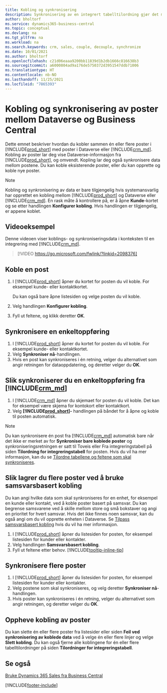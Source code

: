 ```yaml
---
title: Kobling og synkronisering
description: Synkronisering av en integrert tabelltilordning gjør det mulig å synkronisere data i alle poster i en tabell i Business Central og Dynamics 365 Sales-tabell som er koblet.
author: bholtorf
ms.service: dynamics365-business-central
ms.topic: conceptual
ms.devlang: na
ms.tgt_pltfrm: na
ms.workload: na
ms.search.keywords: crm, sales, couple, decouple, synchronize
ms.date: 10/01/2021
ms.author: bholtorf
ms.openlocfilehash: c21d06eaaa9200bb11839d1b2db1666c816638b3
ms.sourcegitcommit: a6000804ad9a176de5750372d3951547ddb71006
ms.translationtype: HT
ms.contentlocale: nb-NO
ms.lasthandoff: 11/25/2021
ms.locfileid: "7865393"
---
```

# <a name="coupling-and-synchronizing-records-between-dataverse-and-business-central"></a>Kobling og synkronisering av poster mellom Dataverse og Business Central

Dette emnet beskriver hvordan du kobler sammen én eller flere poster i [!INCLUDE[prod_short](includes/prod_short.md)] med poster i Dataverse eller [!INCLUDE[crm_md](includes/crm_md.md)]. Kobling av poster lar deg vise Dataverse-informasjon fra [!INCLUDE[prod_short](includes/prod_short.md)], og omvendt. Kopling lar deg også synkronisere data mellom postene. Du kan koble eksisterende poster, eller du kan opprette og koble nye poster.

> [!Note]
> Kobling og synkronisering av data er bare tilgjengelig hvis systemansvarlig har opprettet en kobling mellom [!INCLUDE[prod_short](includes/prod_short.md)] og Dataverse eller [!INCLUDE[crm_md](includes/crm_md.md)]. En rask måte å kontrollere på, er å åpne **Kunde**-kortet og se etter handlingen **Konfigurer kobling**. Hvis handlingen er tilgjengelig, er appene koblet.   

## <a name="video-example"></a>Videoeksempel
Denne videoen viser koblings- og synkroniseringsdata i konteksten til en integrering med [!INCLUDE[crm_md](includes/crm_md.md)].

> [!VIDEO https://go.microsoft.com/fwlink/?linkid=2098376]

## <a name="to-couple-a-record"></a>Koble en post  
1.  I [!INCLUDE[prod_short](includes/prod_short.md)] åpner du kortet for posten du vil koble. For eksempel kunde- eller kontaktkortet.  

    Du kan også bare åpne listesiden og velge posten du vil koble.  

2.  Velg handlingen **Konfigurer kobling**.  
3.  Fyll ut feltene, og klikk deretter **OK**.  

## <a name="to-synchronize-a-single-record"></a>Synkronisere en enkeltoppføring  
1.  I [!INCLUDE[prod_short](includes/prod_short.md)] åpner du kortet for posten du vil koble. For eksempel kunde- eller kontaktkortet.  
2.  Velg **Synkroniser nå**-handlingen.  
3.  Hvis en post kan synkroniseres i én retning, velger du alternativet som angir retningen for dataoppdatering, og deretter velger du **OK**.  

## <a name="to-synchronize-a-single-record-from-crm_md"></a>Slik synkroniserer du en enkeltoppføring fra [!INCLUDE[crm_md](includes/crm_md.md)]  
1.  I [!INCLUDE[crm_md](includes/crm_md.md)] åpner du skjemaet for posten du vil koble. Det kan for eksempel være skjema for kontokort eller kontaktkort.  
2.  Velg **[!INCLUDE[prod_short](includes/prod_short.md)]-** handlingen på båndet for å åpne og koble til posten automatisk.

> [!Note]
> Du kan synkronisere én post fra [!INCLUDE[crm_md](includes/crm_md.md)] automatisk bare når det ikke er merket av for **Synkroniser bare koblede poster** og synkroniseringsretningen er satt til Toveis eller Fra integreringstabell på siden **Tilordning for integreringstabell** for posten. Hvis du vil ha mer informasjon, kan du se [Tilordne tabellene og feltene som skal synkroniseres](admin-how-to-modify-table-mappings-for-synchronization.md#creating-new-records).     

## <a name="to-couple-multiple-records-using-match-based-coupling"></a>Slik lagrer du flere poster ved å bruke samsvarsbasert kobling

Du kan angi hvilke data som skal synkroniseres for en enhet, for eksempel en kunde eller kontakt, ved å koble poster basert på samsvar. Du kan begrense samsvarene ved å skille mellom store og små bokstaver og angi en prioritet for hvert samsvar. Hvis det ikke finnes noen samsvar, kan du også angi om du vil opprette enheten i Dataverse. Se [Tilpass samsvarsbasert kobling](admin-how-to-set-up-a-dynamics-crm-connection.md#customize-the-match-based-coupling) hvis du vil ha mer informasjon.  

1. I [!INCLUDE[prod_short](includes/prod_short.md)] åpner du listesiden for posten, for eksempel listesiden for kunder eller kontakter.
2. Velg handlingen **Samsvarsbasert kobling**.
3. Fyll ut feltene etter behov. [!INCLUDE[tooltip-inline-tip](includes/tooltip-inline-tip_md.md)]

## <a name="to-synchronize-multiple-records"></a>Synkronisere flere poster  
1.  I [!INCLUDE[prod_short](includes/prod_short.md)] åpner du listesiden for posten, for eksempel listesiden for kunder eller kontakter.  
2.  Velg postene som skal synkroniseres, og velg deretter **Synkroniser nå**-handlingen.  
3.  Hvis poster kan synkroniseres i én retning, velger du alternativet som angir retningen, og deretter velger du **OK**.  

## <a name="uncoupling-records"></a>Oppheve kobling av poster
Du kan slette én eller flere poster fra listesider eller siden **Feil ved synkronisering av koblede data** ved å velge én eller flere linjer og velge **Slett kobling**. Du kan også fjerne alle koblingene for én eller flere tabelltilordninger på siden **Tilordninger for integreringstabell**.

## <a name="see-also"></a>Se også  
[Bruke Dynamics 365 Sales fra Business Central](marketing-integrate-dynamicscrm.md)


[!INCLUDE[footer-include](includes/footer-banner.md)]